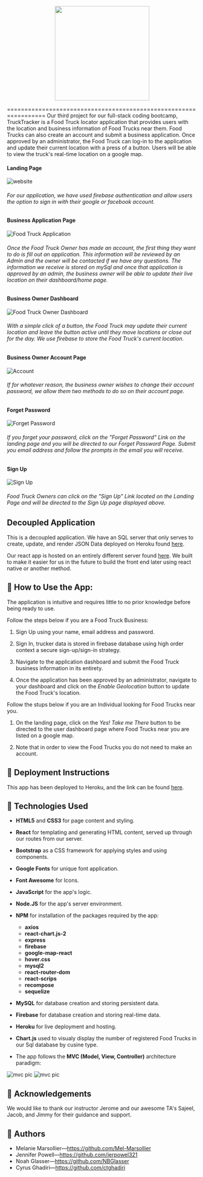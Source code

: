 <p align="center">
<img src="https://github.com/jerpowel321/TruckTracker-FE/blob/master/public/TruckTrackerLogo.png" width="250">
</p>
=================================================================
Our third project for our full-stack coding bootcamp, TruckTracker is a Food Truck locator application that provides users with the location and business information of Food Trucks near them. Food Trucks can also create an account and submit a business application. Once approved by an administrator, the Food Truck can log-in to the application and update their current location with a press of a button. Users will be able to view the truck's real-time location on a google map. 

#### Landing Page
![website](/public/TruckTrackerSignIn.png "TruckTracker")

###### For our application, we have used firebase authentication and allow users the option to sign in with their google or facebook account.

#### Business Application Page
![Food Truck Application](/public/TTApplication.png "Food Truck Application")

###### Once the Food Truck Owner has made an account, the first thing they want to do is fill out an application. This information will be reviewed by an Admin and the owner will be contacted if we have any questions. The information we receive is stored on mySql and once that application is approved by an admin, the business owner will be able to update their live location on their dashboard/home page. 

#### Business Owner Dashboard
![Food Truck Owner Dashboard](/public/TTHomePage.png "Food Truck Owner Dashboard")

###### With a simple click of a button, the Food Truck may update their current location and leave the button active until they move locations or close out for the day. We use firebase to store the Food Truck's current location.

#### Business Owner Account Page
![Account](/public/TTAccount.png "Food Truck Owner Account")

###### If for whatever reason, the business owner wishes to change their account password, we allow them two methods to do so on their account page.


#### Forget Password
![Forget Password](/public/TTForgetPassword.png "Forget Password")

###### If you forget your password, click on the "Forget Password" Link on the landing page and you will be directed to our Forget Password Page. Submit you email address and follow the prompts in the email you will receive. 

#### Sign Up 
![Sign Up](/public/TTSignUp.png "Sign Up")

###### Food Truck Owners can click on the "Sign Up" Link located on the Landing Page and will be directed to the Sign Up page displayed above. 





## Decoupled Application

This is a decoupled application. We have an SQL server that only serves to create, update, and render JSON Data deployed on Heroku found [here](https://api-food-truck.herokuapp.com/). 

Our react app is hosted on an entirely different server found [here](https://trucktrackerdemo.herokuapp.com/). We built to make it easier for us in the future to build the front end later using react native or another method.


## 🔑 How to Use the App:

The application is intuitive and requires little to no prior knowledge before being ready to use.

Follow the steps below if you are a Food Truck Business:

1. Sign Up using your name, email address and password. 

2. Sign In, trucker data is stored in firebase database using high order context a secure sign-up/sign-in strategy.
   
3. Navigate to the application dashboard and submit the Food Truck business information in its entirety. 
   
4. Once the application has been approved by an administrator, navigate to your dashboard and click on the _Enable Geolocation_ button to update the Food Truck's location. 
   
Follow the stups below if you are an Individual looking for Food Trucks near you.

1. On the landing page, click on the _Yes! Take me There_ button to be directed to the user dashboard page where Food Trucks near you are listed on a google map. 

2. Note that in order to view the Food Trucks you do not need to make an account. 

## 📁 Deployment Instructions

This app has been deployed to Heroku, and the link can be found [here](https://deployedwtt.herokuapp.com/ "live link").

## 🔧 Technologies Used  

+ **HTML5** and **CSS3** for page content and styling.

+ **React** for templating and generating HTML content, served up through our routes from our server.

+ **Bootstrap** as a CSS framework for applying styles and using components.

+ **Google Fonts** for unique font application.

+ **Font Awesome** for Icons.

+ **JavaScript** for the app's logic.
  
+ **Node.JS** for the app's server environment.

+ **NPM** for installation of the packages required by the app:
  + **axios**
  + **react-chart.js-2**
  + **express**
  + **firebase** 
  + **google-map-react**
  + **hover.css**
  + **mysql2**
  + **react-router-dom**
  + **react-scrips**
  + **recompose**
  + **sequelize**

  
+ **MySQL** for database creation and storing persistent data.
+ **Firebase** for database creation and storing real-time data.
  
+ **Heroku** for live deployment and hosting.
  
+ **Chart.js** used to visualy display the number of registered Food Trucks in our Sql database by cusine type.
  
+ The app follows the **MVC (Model, View, Controller)** architecture paradigm:
  
![mvc pic](/public/mvc1.png "MVC architecture") ![mvc pic](/public/mvc2.png "MVC architecture")


## 🌟 Acknowledgements

We would like to thank our instructor Jerome and our awesome TA's Sajeel, Jacob, and Jimmy for their guidance and support. 
    
## 🔗 Authors 

+ Melanie Marsollier—https://github.com/Mel-Marsollier
+ Jennifer Powell—https://github.com/jerpowel321
+ Noah Glasser—https://github.com/NBGlasser
+ Cyrus Ghadiri—https://github.com/ctghadiri


